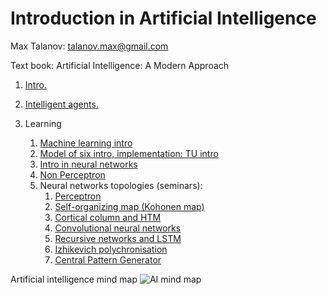 # Introduction in Artificial Intelligence

Max Talanov: talanov.max@gmail.com

Text book: Artificial Intelligence: A Modern Approach 

1. [Intro.](intro.md)
1. [Intelligent agents.](agents.md)

1. Learning
   1. [Machine learning intro](ml_intro.md)
   1. [Model of six intro, implementation: TU intro](tu_intro.md)
   1. [Intro in neural networks](nn_intro.md)
   1. [Non Perceptron](non_perceptron.md)
   1. Neural networks topologies (seminars): 
	  1. [Perceptron](https://en.wikipedia.org/wiki/Perceptron)
	  1. [Self-organizing map (Kohonen map)](https://en.wikipedia.org/wiki/Self-organizing_map)
	  1. [Cortical column and HTM](https://numenta.org/hierarchical-temporal-memory/)
	  1. [Convolutional neural networks](https://en.wikipedia.org/wiki/Convolutional_neural_network)
	  1. [Recursive networks and LSTM](https://en.wikipedia.org/wiki/Long_short-term_memory)
	  1. [Izhikevich polychronisation](https://izhikevich.org/publications/spnet.htm)
	  1. [Central Pattern Generator](https://en.wikipedia.org/wiki/Central_pattern_generator)

Artificial intelligence mind map
![AI mind map](https://upload.wikimedia.org/wikipedia/commons/thumb/d/de/Complex_systems_organizational_map.jpg/1024px-Complex_systems_organizational_map.jpg)
